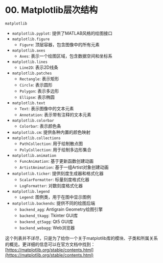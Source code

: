 # 00. Matplotlib层次结构
`matplotlib`
*   `matplotlib.pyplot`: 提供了MATLAB风格的绘图接口
*   `matplotlib.figure`
    *   `Figure`: 顶层容器，包含图像中的所有元素
*   `matplotlib.axes`
    *   `Axes`: 表示一个绘图区域，包含数据空间和坐标系
*   `matplotlib.lines`
    *   `Line2D`: 表示2D线条
*   `matplotlib.patches`
    *   `Rectangle`: 表示矩形
    *   `Circle`: 表示圆形
    *   `Polygon`: 表示多边形
    *   `Ellipse`: 表示椭圆
*   `matplotlib.text`
    *   `Text`: 表示图像中的文本元素
    *   `Annotation`: 表示带有注释的文本元素
*   `matplotlib.colorbar`
    *   `Colorbar`: 表示颜色条
*   `matplotlib.cm`: 提供各种内置的颜色映射
*   `matplotlib.collections`
    *   `PathCollection`: 用于绘制散点图
    *   `PolyCollection`: 用于绘制多边形集合
*   `matplotlib.animation`
    *   `FuncAnimation`: 基于更新函数创建动画
    *   `ArtistAnimation`: 基于一组Artist对象创建动画
*   `matplotlib.ticker`: 提供刻度生成器和格式化器
    *   `ScalarFormatter`: 标量刻度格式化器
    *   `LogFormatter`: 对数刻度格式化器
*   `matplotlib.legend`
    *   `Legend`: 图例类，用于在图中显示图例
*   `matplotlib.backends`: 提供不同的绘图后端
    *   `backend_agg`: Antigrain Geometry绘图引擎
    *   `backend_tkagg`: Tkinter GUI库
    *   `backend_qt5agg`: Qt5 GUI库
    *   `backend_webagg`: Web浏览器

这个列表并不详尽，只是为了给你一个关于matplotlib库的模块、子类和所属关系的概览。更详细的信息可以在官方文档中找到：[https://matplotlib.org/stable/contents.html](https://matplotlib.org/stable/contents.html)
